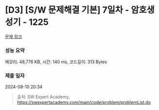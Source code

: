 # [D3] [S/W 문제해결 기본] 7일차 - 암호생성기 - 1225 

[문제 링크](https://swexpertacademy.com/main/code/problem/problemDetail.do?contestProbId=AV14uWl6AF0CFAYD) 

### 성능 요약

메모리: 48,776 KB, 시간: 140 ms, 코드길이: 313 Bytes

### 제출 일자

2024-08-10 20:34



> 출처: SW Expert Academy, https://swexpertacademy.com/main/code/problem/problemList.do